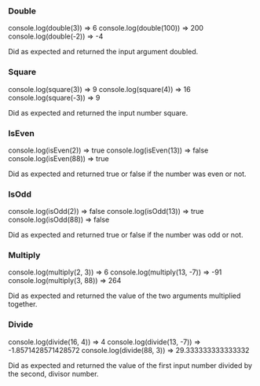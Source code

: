 ### Double

console.log(double(3)) => 6
console.log(double(100)) => 200
console.log(double(-2)) => -4

Did as expected and returned the input argument doubled.

### Square

console.log(square(3)) => 9
console.log(square(4)) => 16
console.log(square(-3)) => 9

Did as expected and returned the input number square.

### IsEven

console.log(isEven(2)) => true
console.log(isEven(13)) => false
console.log(isEven(88)) => true

Did as expected and returned true or false if the number was even or not.

### IsOdd

console.log(isOdd(2)) => false
console.log(isOdd(13)) => true
console.log(isOdd(88)) => false

Did as expected and returned true or false if the number was odd or not.

### Multiply

console.log(multiply(2, 3)) => 6
console.log(multiply(13, -7)) => -91
console.log(multiply(3, 88)) => 264

Did as expected and returned the value of the two arguments multiplied together.

### Divide

console.log(divide(16, 4)) => 4
console.log(divide(13, -7)) => -1.8571428571428572
console.log(divide(88, 3)) => 29.333333333333332

Did as expected and returned the value of the first input number divided by the second, divisor number.
